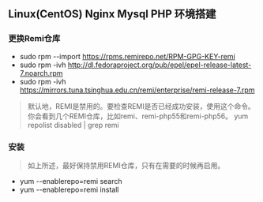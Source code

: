 ## Linux(CentOS) Nginx Mysql PHP 环境搭建

### 更换Remi仓库
* sudo rpm --import https://rpms.remirepo.net/RPM-GPG-KEY-remi
* sudo rpm -ivh http://dl.fedoraproject.org/pub/epel/epel-release-latest-7.noarch.rpm
* sudo rpm -ivh https://mirrors.tuna.tsinghua.edu.cn/remi/enterprise/remi-release-7.rpm

> 默认地，REMI是禁用的。要检查REMI是否已经成功安装，使用这个命令。你会看到几个REMI仓库，比如remi、remi-php55和remi-php56。
> yum repolist disabled | grep remi

### 安装
> 如上所述，最好保持禁用REMI仓库，只有在需要的时候再启用。

* yum --enablerepo=remi search <keyword>
* yum --enablerepo=remi install <package-name>